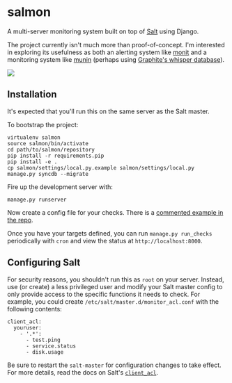 # salmon

A multi-server monitoring system built on top of [Salt](http://www.saltstack.org) using Django.

The project currently isn't much more than proof-of-concept. I'm interested in exploring its usefulness as both an alerting system like [monit](http://mmonit.com/monit/) and a monitoring system like [munin](http://munin-monitoring.org/) (perhaps using [Graphite's whisper database](http://graphite.readthedocs.org/en/latest/whisper.html)). 

![](http://cl.ly/image/1v1K2B1z1G2d/content.png)

## Installation

It's expected that you'll run this on the same server as the Salt master.

To bootstrap the project:

    virtualenv salmon
    source salmon/bin/activate
    cd path/to/salmon/repository
    pip install -r requirements.pip
    pip install -e .
    cp salmon/settings/local.py.example salmon/settings/local.py
    manage.py syncdb --migrate

Fire up the development server with:

    manage.py runserver

Now create a config file for your checks. There is a [commented example in the repo](https://github.com/lincolnloop/salmon/blob/master/salmon.yaml.example).

Once you have your targets defined, you can run `manage.py run_checks` periodically with `cron` and view the status at `http://localhost:8000`.

## Configuring Salt

For security reasons, you shouldn't run this as `root` on your server. Instead, use (or create) a less privileged user and modify your Salt master config to only provide access to the specific functions it needs to check. For example, you could create `/etc/salt/master.d/monitor_acl.conf` with the following contents:

    client_acl:
      youruser:
        - '.*':
          - test.ping
          - service.status
          - disk.usage

Be sure to restart the `salt-master` for configuration changes to take effect. For more details, read the docs on Salt's [`client_acl`](http://docs.saltstack.com/ref/configuration/master.html#std:conf_master-client_acl).
